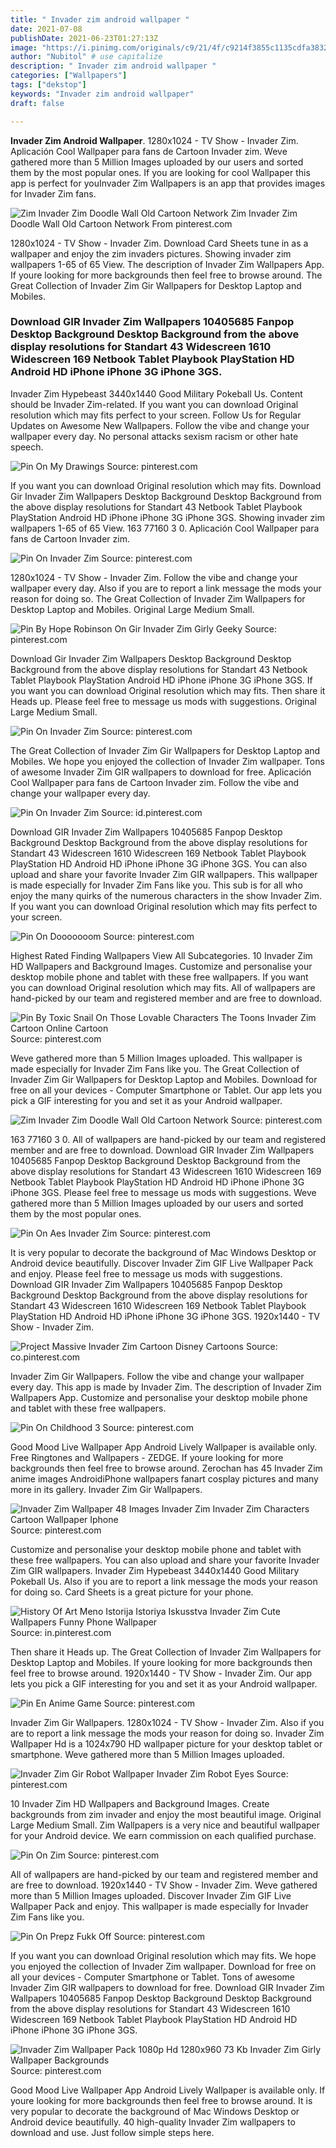 ```yaml
---
title: " Invader zim android wallpaper "
date: 2021-07-08
publishDate: 2021-06-23T01:27:13Z
image: "https://i.pinimg.com/originals/c9/21/4f/c9214f3855c1135cdfa38326c7a50f9a.jpg"
author: "Nubitol" # use capitalize
description: " Invader zim android wallpaper "
categories: ["Wallpapers"]
tags: ["dekstop"]
keywords: "Invader zim android wallpaper"
draft: false

---
```



**Invader Zim Android Wallpaper**. 1280x1024 - TV Show - Invader Zim. Aplicación Cool Wallpaper para fans de Cartoon Invader zim. Weve gathered more than 5 Million Images uploaded by our users and sorted them by the most popular ones. If you are looking for cool Wallpaper this app is perfect for youInvader Zim Wallpapers is an app that provides images for Invader Zim fans.

![Zim Invader Zim Doodle Wall Old Cartoon Network](https://i.pinimg.com/originals/8a/a9/e2/8aa9e2b57ddf1bf8baf8fe95e8609b29.png "Zim Invader Zim Doodle Wall Old Cartoon Network")
Zim Invader Zim Doodle Wall Old Cartoon Network From pinterest.com


1280x1024 - TV Show - Invader Zim. Download Card Sheets tune in as a wallpaper and enjoy the zim invaders pictures. Showing invader zim wallpapers 1-65 of 65 View. The description of Invader Zim Wallpapers App. If youre looking for more backgrounds then feel free to browse around. The Great Collection of Invader Zim Gir Wallpapers for Desktop Laptop and Mobiles.

### Download GIR Invader Zim Wallpapers 10405685 Fanpop Desktop Background Desktop Background from the above display resolutions for Standart 43 Widescreen 1610 Widescreen 169 Netbook Tablet Playbook PlayStation HD Android HD iPhone iPhone 3G iPhone 3GS.

Invader Zim Hypebeast 3440x1440 Good Military Pokeball Us. Content should be Invader Zim-related. If you want you can download Original resolution which may fits perfect to your screen. Follow Us for Regular Updates on Awesome New Wallpapers. Follow the vibe and change your wallpaper every day. No personal attacks sexism racism or other hate speech.


![Pin On My Drawings](https://i.pinimg.com/originals/06/dc/3f/06dc3f43b71907ad16c8d376f43e3947.png "Pin On My Drawings")
Source: pinterest.com

If you want you can download Original resolution which may fits. Download Gir Invader Zim Wallpapers Desktop Background Desktop Background from the above display resolutions for Standart 43 Netbook Tablet Playbook PlayStation Android HD iPhone iPhone 3G iPhone 3GS. Showing invader zim wallpapers 1-65 of 65 View. 163 77160 3 0. Aplicación Cool Wallpaper para fans de Cartoon Invader zim.

![Pin On Invader Zim](https://i.pinimg.com/originals/86/7c/a9/867ca981310d43023b60a280d2152e92.jpg "Pin On Invader Zim")
Source: pinterest.com

1280x1024 - TV Show - Invader Zim. Follow the vibe and change your wallpaper every day. Also if you are to report a link message the mods your reason for doing so. The Great Collection of Invader Zim Wallpapers for Desktop Laptop and Mobiles. Original Large Medium Small.

![Pin By Hope Robinson On Gir Invader Zim Girly Geeky](https://i.pinimg.com/originals/d7/03/0b/d7030bfb7bd0fa5542d012d04d02c6ec.jpg "Pin By Hope Robinson On Gir Invader Zim Girly Geeky")
Source: pinterest.com

Download Gir Invader Zim Wallpapers Desktop Background Desktop Background from the above display resolutions for Standart 43 Netbook Tablet Playbook PlayStation Android HD iPhone iPhone 3G iPhone 3GS. If you want you can download Original resolution which may fits. Then share it Heads up. Please feel free to message us mods with suggestions. Original Large Medium Small.

![Pin On Invader Zim](https://i.pinimg.com/originals/c2/5e/6e/c25e6e0cdcd2dbca292df0735d82579b.jpg "Pin On Invader Zim")
Source: pinterest.com

The Great Collection of Invader Zim Gir Wallpapers for Desktop Laptop and Mobiles. We hope you enjoyed the collection of Invader Zim wallpaper. Tons of awesome Invader Zim GIR wallpapers to download for free. Aplicación Cool Wallpaper para fans de Cartoon Invader zim. Follow the vibe and change your wallpaper every day.

![Pin On Invader Zim](https://i.pinimg.com/originals/40/fc/94/40fc94d4bbf14fe03fc285bbf72d2d09.png "Pin On Invader Zim")
Source: id.pinterest.com

Download GIR Invader Zim Wallpapers 10405685 Fanpop Desktop Background Desktop Background from the above display resolutions for Standart 43 Widescreen 1610 Widescreen 169 Netbook Tablet Playbook PlayStation HD Android HD iPhone iPhone 3G iPhone 3GS. You can also upload and share your favorite Invader Zim GIR wallpapers. This wallpaper is made especially for Invader Zim Fans like you. This sub is for all who enjoy the many quirks of the numerous characters in the show Invader Zim. If you want you can download Original resolution which may fits perfect to your screen.

![Pin On Dooooooom](https://i.pinimg.com/originals/b8/38/b6/b838b6ed9bde4a733198d8c084d4648b.jpg "Pin On Dooooooom")
Source: pinterest.com

Highest Rated Finding Wallpapers View All Subcategories. 10 Invader Zim HD Wallpapers and Background Images. Customize and personalise your desktop mobile phone and tablet with these free wallpapers. If you want you can download Original resolution which may fits. All of wallpapers are hand-picked by our team and registered member and are free to download.

![Pin By Toxic Snail On Those Lovable Characters The Toons Invader Zim Cartoon Online Cartoon](https://i.pinimg.com/originals/d4/c3/e0/d4c3e0f20667d36e5cfa104e6e780406.jpg "Pin By Toxic Snail On Those Lovable Characters The Toons Invader Zim Cartoon Online Cartoon")
Source: pinterest.com

Weve gathered more than 5 Million Images uploaded. This wallpaper is made especially for Invader Zim Fans like you. The Great Collection of Invader Zim Gir Wallpapers for Desktop Laptop and Mobiles. Download for free on all your devices - Computer Smartphone or Tablet. Our app lets you pick a GIF interesting for you and set it as your Android wallpaper.

![Zim Invader Zim Doodle Wall Old Cartoon Network](https://i.pinimg.com/originals/8a/a9/e2/8aa9e2b57ddf1bf8baf8fe95e8609b29.png "Zim Invader Zim Doodle Wall Old Cartoon Network")
Source: pinterest.com

163 77160 3 0. All of wallpapers are hand-picked by our team and registered member and are free to download. Download GIR Invader Zim Wallpapers 10405685 Fanpop Desktop Background Desktop Background from the above display resolutions for Standart 43 Widescreen 1610 Widescreen 169 Netbook Tablet Playbook PlayStation HD Android HD iPhone iPhone 3G iPhone 3GS. Please feel free to message us mods with suggestions. Weve gathered more than 5 Million Images uploaded by our users and sorted them by the most popular ones.

![Pin On Aes Invader Zim](https://i.pinimg.com/736x/d0/2f/1a/d02f1aea2af2227af60c081909796391.jpg "Pin On Aes Invader Zim")
Source: pinterest.com

It is very popular to decorate the background of Mac Windows Desktop or Android device beautifully. Discover Invader Zim GIF Live Wallpaper Pack and enjoy. Please feel free to message us mods with suggestions. Download GIR Invader Zim Wallpapers 10405685 Fanpop Desktop Background Desktop Background from the above display resolutions for Standart 43 Widescreen 1610 Widescreen 169 Netbook Tablet Playbook PlayStation HD Android HD iPhone iPhone 3G iPhone 3GS. 1920x1440 - TV Show - Invader Zim.

![Project Massive Invader Zim Cartoon Disney Cartoons](https://i.pinimg.com/originals/ff/67/8b/ff678bdecdc8d50252908707796939bb.jpg "Project Massive Invader Zim Cartoon Disney Cartoons")
Source: co.pinterest.com

Invader Zim Gir Wallpapers. Follow the vibe and change your wallpaper every day. This app is made by Invader Zim. The description of Invader Zim Wallpapers App. Customize and personalise your desktop mobile phone and tablet with these free wallpapers.

![Pin On Childhood 3](https://i.pinimg.com/originals/1d/0d/d3/1d0dd32e629579b4551044625661b059.jpg "Pin On Childhood 3")
Source: pinterest.com

Good Mood Live Wallpaper App Android Lively Wallpaper is available only. Free Ringtones and Wallpapers - ZEDGE. If youre looking for more backgrounds then feel free to browse around. Zerochan has 45 Invader Zim anime images AndroidiPhone wallpapers fanart cosplay pictures and many more in its gallery. Invader Zim Gir Wallpapers.

![Invader Zim Wallpaper 48 Images Invader Zim Invader Zim Characters Cartoon Wallpaper Iphone](https://i.pinimg.com/originals/c4/13/29/c41329bcbf1915877686f6f27742377d.jpg "Invader Zim Wallpaper 48 Images Invader Zim Invader Zim Characters Cartoon Wallpaper Iphone")
Source: pinterest.com

Customize and personalise your desktop mobile phone and tablet with these free wallpapers. You can also upload and share your favorite Invader Zim GIR wallpapers. Invader Zim Hypebeast 3440x1440 Good Military Pokeball Us. Also if you are to report a link message the mods your reason for doing so. Card Sheets is a great picture for your phone.

![History Of Art Meno Istorija Istoriya Iskusstva Invader Zim Cute Wallpapers Funny Phone Wallpaper](https://i.pinimg.com/originals/10/37/e9/1037e96744f42eeba5f848a64312bd36.jpg "History Of Art Meno Istorija Istoriya Iskusstva Invader Zim Cute Wallpapers Funny Phone Wallpaper")
Source: in.pinterest.com

Then share it Heads up. The Great Collection of Invader Zim Wallpapers for Desktop Laptop and Mobiles. If youre looking for more backgrounds then feel free to browse around. 1920x1440 - TV Show - Invader Zim. Our app lets you pick a GIF interesting for you and set it as your Android wallpaper.

![Pin En Anime Game](https://i.pinimg.com/originals/a2/cb/de/a2cbde936d2d32eda416a7bdc0fa99fc.jpg "Pin En Anime Game")
Source: pinterest.com

Invader Zim Gir Wallpapers. 1280x1024 - TV Show - Invader Zim. Also if you are to report a link message the mods your reason for doing so. Invader Zim Wallpaper Hd is a 1024x790 HD wallpaper picture for your desktop tablet or smartphone. Weve gathered more than 5 Million Images uploaded.

![Invader Zim Gir Robot Wallpaper Invader Zim Robot Eyes](https://i.pinimg.com/originals/14/63/73/1463730ceb1b8f3310690bd78a2ab861.jpg "Invader Zim Gir Robot Wallpaper Invader Zim Robot Eyes")
Source: pinterest.com

10 Invader Zim HD Wallpapers and Background Images. Create backgrounds from zim invader and enjoy the most beautiful image. Original Large Medium Small. Zim Wallpapers is a very nice and beautiful wallpaper for your Android device. We earn commission on each qualified purchase.

![Pin On Zim](https://i.pinimg.com/originals/d1/c3/0d/d1c30d7e777aae8cf41b34488371425c.jpg "Pin On Zim")
Source: pinterest.com

All of wallpapers are hand-picked by our team and registered member and are free to download. 1920x1440 - TV Show - Invader Zim. Weve gathered more than 5 Million Images uploaded. Discover Invader Zim GIF Live Wallpaper Pack and enjoy. This wallpaper is made especially for Invader Zim Fans like you.

![Pin On Prepz Fukk Off](https://i.pinimg.com/originals/dc/4b/87/dc4b87ebe935a91a9795f4199555a81c.png "Pin On Prepz Fukk Off")
Source: pinterest.com

If you want you can download Original resolution which may fits. We hope you enjoyed the collection of Invader Zim wallpaper. Download for free on all your devices - Computer Smartphone or Tablet. Tons of awesome Invader Zim GIR wallpapers to download for free. Download GIR Invader Zim Wallpapers 10405685 Fanpop Desktop Background Desktop Background from the above display resolutions for Standart 43 Widescreen 1610 Widescreen 169 Netbook Tablet Playbook PlayStation HD Android HD iPhone iPhone 3G iPhone 3GS.

![Invader Zim Wallpaper Pack 1080p Hd 1280x960 73 Kb Invader Zim Girly Wallpaper Backgrounds](https://i.pinimg.com/originals/c9/21/4f/c9214f3855c1135cdfa38326c7a50f9a.jpg "Invader Zim Wallpaper Pack 1080p Hd 1280x960 73 Kb Invader Zim Girly Wallpaper Backgrounds")
Source: pinterest.com

Good Mood Live Wallpaper App Android Lively Wallpaper is available only. If youre looking for more backgrounds then feel free to browse around. It is very popular to decorate the background of Mac Windows Desktop or Android device beautifully. 40 high-quality Invader Zim wallpapers to download and use. Just follow simple steps here.

